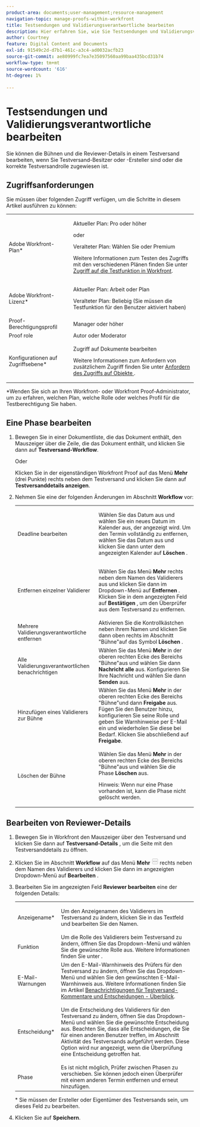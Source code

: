 ```yaml
---
product-area: documents;user-management;resource-management
navigation-topic: manage-proofs-within-workfront
title: Testsendungen und Validierungsverantwortliche bearbeiten
description: Hier erfahren Sie, wie Sie Testsendungen und Validierungsverantwortliche bearbeiten.
author: Courtney
feature: Digital Content and Documents
exl-id: 91549c2d-d7b1-461c-a3c4-ad0032acfb23
source-git-commit: ae80999fc7ea7e35097560aa99baa435bcd31b74
workflow-type: tm+mt
source-wordcount: '616'
ht-degree: 1%

---
```


# Testsendungen und Validierungsverantwortliche bearbeiten

Sie können die Bühnen und die Reviewer-Details in einem Testversand bearbeiten, wenn Sie Testversand-Besitzer oder -Ersteller sind oder die korrekte Testversandrolle zugewiesen ist.

## Zugriffsanforderungen

Sie müssen über folgenden Zugriff verfügen, um die Schritte in diesem Artikel ausführen zu können:

<table style="table-layout:auto"> 
 <col> 
 <col> 
 <tbody> 
  <tr> 
   <td role="rowheader">Adobe Workfront-Plan*</td> 
   <td> <p>Aktueller Plan: Pro oder höher</p> <p>oder</p> <p>Veralteter Plan: Wählen Sie oder Premium</p> <p>Weitere Informationen zum Testen des Zugriffs mit den verschiedenen Plänen finden Sie unter <a href="/help/quicksilver/administration-and-setup/manage-workfront/configure-proofing/access-to-proofing-functionality.md" class="MCXref xref">Zugriff auf die Testfunktion in Workfront</a>.</p> </td> 
  </tr> 
  <tr> 
   <td role="rowheader">Adobe Workfront-Lizenz*</td> 
   <td> <p>Aktueller Plan: Arbeit oder Plan</p> <p>Veralteter Plan: Beliebig (Sie müssen die Testfunktion für den Benutzer aktiviert haben)</p> </td> 
  </tr> 
  <tr> 
   <td role="rowheader">Proof-Berechtigungsprofil </td> 
   <td>Manager oder höher</td> 
  </tr> 
  <tr> 
   <td role="rowheader">Proof role</td> 
   <td>Autor oder Moderator </td> 
  </tr> 
  <tr> 
   <td role="rowheader">Konfigurationen auf Zugriffsebene*</td> 
   <td> <p>Zugriff auf Dokumente bearbeiten</p> <p>Weitere Informationen zum Anfordern von zusätzlichem Zugriff finden Sie unter <a href="../../../workfront-basics/grant-and-request-access-to-objects/request-access.md" class="MCXref xref">Anfordern des Zugriffs auf Objekte </a>.</p> </td> 
  </tr> 
 </tbody> 
</table>

&#42;Wenden Sie sich an Ihren Workfront- oder Workfront Proof-Administrator, um zu erfahren, welchen Plan, welche Rolle oder welches Profil für die Testberechtigung Sie haben.

## Eine Phase bearbeiten

1. Bewegen Sie in einer Dokumentliste, die das Dokument enthält, den Mauszeiger über die Zeile, die das Dokument enthält, und klicken Sie dann auf **Testversand-Workflow**.

   Oder

   Klicken Sie in der eigenständigen Workfront Proof auf das Menü **Mehr** (drei Punkte) rechts neben dem Testversand und klicken Sie dann auf **Testversanddetails anzeigen**.

1. Nehmen Sie eine der folgenden Änderungen im Abschnitt **Workflow** vor:

   <table style="table-layout:auto"> 
    <col> 
    <col> 
    <tbody> 
     <tr> 
      <td role="rowheader">Deadline bearbeiten</td> 
      <td> <p>Wählen Sie das Datum aus und wählen Sie ein neues Datum im Kalender aus, der angezeigt wird. Um den Termin vollständig zu entfernen, wählen Sie das Datum aus und klicken Sie dann unter dem angezeigten Kalender auf <strong>Löschen</strong> .</p> </td> 
     </tr> 
     <tr> 
      <td role="rowheader">Entfernen einzelner Validierer</td> 
      <td> <p>Wählen Sie das Menü <strong>Mehr</strong> rechts neben dem Namen des Validierers aus und klicken Sie dann im Dropdown-Menü auf <strong>Entfernen</strong> . Klicken Sie in dem angezeigten Feld auf <strong>Bestätigen</strong> , um den Überprüfer aus dem Testversand zu entfernen.</p> </td> 
     </tr> 
     <tr> 
      <td role="rowheader">Mehrere Validierungsverantwortliche entfernen</td> 
      <td>Aktivieren Sie die Kontrollkästchen neben ihrem Namen und klicken Sie dann oben rechts im Abschnitt "Bühne"auf das Symbol <strong>Löschen</strong> .</td> 
     </tr> 
     <tr> 
      <td role="rowheader">Alle Validierungsverantwortlichen benachrichtigen</td> 
      <td>Wählen Sie das Menü <strong>Mehr</strong> in der oberen rechten Ecke des Bereichs "Bühne"aus und wählen Sie dann <strong>Nachricht alle </strong> aus. Konfigurieren Sie Ihre Nachricht und wählen Sie dann <strong>Senden</strong> aus.</td> 
     </tr> 
     <tr> 
      <td role="rowheader">Hinzufügen eines Validierers zur Bühne</td> 
      <td>Wählen Sie das Menü <strong>Mehr</strong> in der oberen rechten Ecke des Bereichs "Bühne"und dann <strong>Freigabe</strong> aus. Fügen Sie den Benutzer hinzu, konfigurieren Sie seine Rolle und geben Sie Warnhinweise per E-Mail ein und wiederholen Sie diese bei Bedarf. Klicken Sie abschließend auf <strong>Freigabe</strong>.</td> 
     </tr> 
     <tr> 
      <td role="rowheader">Löschen der Bühne</td> 
      <td> <p>Wählen Sie das Menü <strong>Mehr</strong> in der oberen rechten Ecke des Bereichs "Bühne"aus und wählen Sie die Phase <strong>Löschen</strong> aus.</p> <p>Hinweis: Wenn nur eine Phase vorhanden ist, kann die Phase nicht gelöscht werden.</p> </td> 
     </tr> 
    </tbody> 
   </table>

## Bearbeiten von Reviewer-Details

1. Bewegen Sie in Workfront den Mauszeiger über den Testversand und klicken Sie dann auf **Testversand-Details** , um die Seite mit den Testversanddetails zu öffnen.
1. Klicken Sie im Abschnitt **Workflow** auf das Menü **Mehr** ![](assets/more-button-small.png) rechts neben dem Namen des Validierers und klicken Sie dann im angezeigten Dropdown-Menü auf **Bearbeiten** .

1. Bearbeiten Sie im angezeigten Feld **Reviewer bearbeiten** eine der folgenden Details:

   <table style="table-layout:auto"> 
    <col> 
    <col> 
    <tbody> 
     <tr> 
      <td role="rowheader">Anzeigename*</td> 
      <td> <p>Um den Anzeigenamen des Validierers im Testversand zu ändern, klicken Sie in das Textfeld und bearbeiten Sie den Namen.</p> </td> 
     </tr> 
     <tr> 
      <td role="rowheader">Funktion</td> 
      <td>Um die Rolle des Validierers beim Testversand zu ändern, öffnen Sie das Dropdown-Menü und wählen Sie die gewünschte Rolle aus. Weitere Informationen finden Sie unter .</td> 
     </tr> 
     <tr> 
      <td role="rowheader">E-Mail-Warnungen</td> 
      <td>Um den E-Mail-Warnhinweis des Prüfers für den Testversand zu ändern, öffnen Sie das Dropdown-Menü und wählen Sie den gewünschten E-Mail-Warnhinweis aus. Weitere Informationen finden Sie im Artikel <a href="../../../review-and-approve-work/proofing/proofing-overview/notifications-proof-comments-decisions.md" class="MCXref xref">Benachrichtigungen für Testversand-Kommentare und Entscheidungen - Überblick</a>.</td> 
     </tr> 
     <tr data-mc-conditions=""> 
      <td role="rowheader">Entscheidung*</td> 
      <td> <p>Um die Entscheidung des Validierers für den Testversand zu ändern, öffnen Sie das Dropdown-Menü und wählen Sie die gewünschte Entscheidung aus. Beachten Sie, dass alle Entscheidungen, die Sie für einen anderen Benutzer treffen, im Abschnitt Aktivität des Testversands aufgeführt werden. Diese Option wird nur angezeigt, wenn die Überprüfung eine Entscheidung getroffen hat.</p> </td> 
     </tr> 
     <tr> 
      <td role="rowheader">Phase</td> 
      <td>Es ist nicht möglich, Prüfer zwischen Phasen zu verschieben. Sie können jedoch einen Überprüfer mit einem anderen Termin entfernen und erneut hinzufügen.</td> 
     </tr> 
    </tbody> 
   </table>

   &#42; Sie müssen der Ersteller oder Eigentümer des Testversands sein, um dieses Feld zu bearbeiten.

1. Klicken Sie auf **Speichern**.
